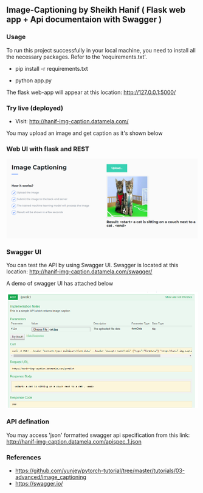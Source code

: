 ## Image-Captioning by Sheikh Hanif ( Flask web app + Api documentaion with Swagger )

### Usage 
To run this project  successfully in your local machine, you need to install all the necessary packages. Refer to the 'requirements.txt'. 

- pip install -r requirements.txt

- python app.py

The flask web-app will appear at this location: http://127.0.0.1:5000/
### Try live (deployed)
- Visit: http://hanif-img-caption.datamela.com/

You may upload an image and get caption as it's shown below
### Web UI with flask and REST

![demo-web-ui](demo/web-ui.PNG)

### Swagger UI
You can test the API by using Swagger UI. Swagger is located at this location: http://hanif-img-caption.datamela.com/swagger/

A demo of swagger UI has attached below

![demo-swagger-ui](demo/swagger-ui.PNG)

### API defination
You may access 'json' formatted swagger api specification from this link: http://hanif-img-caption.datamela.com/apispec_1.json


### References
- https://github.com/yunjey/pytorch-tutorial/tree/master/tutorials/03-advanced/image_captioning
- https://swagger.io/
